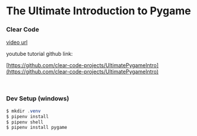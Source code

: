 # The Ultimate Introduction to Pygame

### Clear Code

[video url](https://www.youtube.com/watch?v=AY9MnQ4x3zk)

youtube tutorial github link:

[https://github.com/clear-code-projects/UltimatePygameIntro](https://github.com/clear-code-projects/UltimatePygameIntro)

<br>

### Dev Setup (windows)

```powershell
$ mkdir .venv
$ pipenv install
$ pipenv shell
$ pipenv install pygame
```
